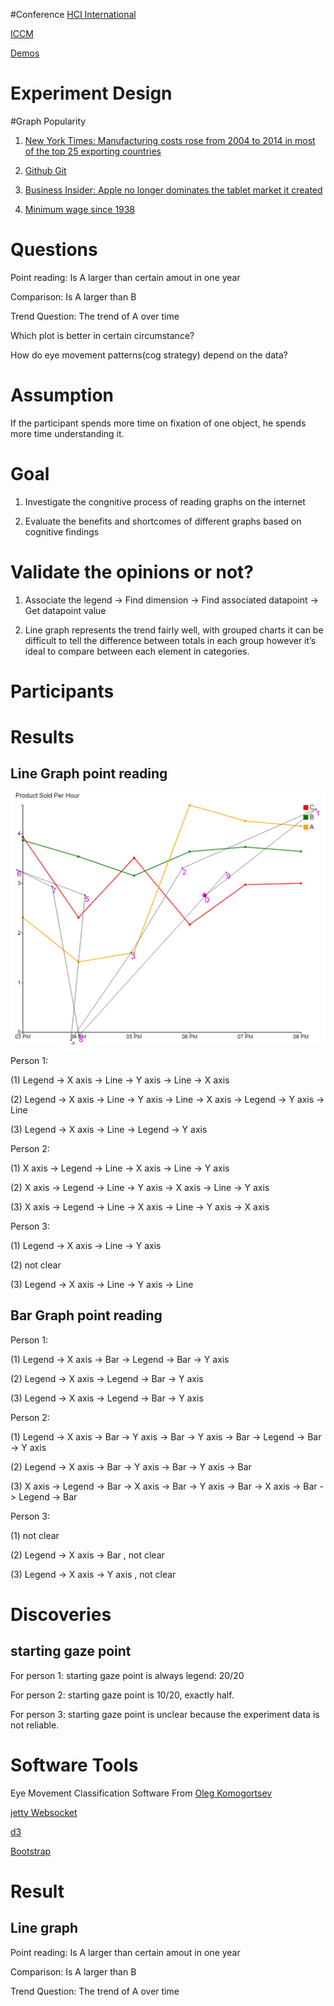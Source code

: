 
#Conference
[HCI International](http://2016.hci.international/submissions)

[ICCM](http://acs.ist.psu.edu/iccm2016/submissions/)

[Demos](https://books.google.com/books?hl=en&lr=&id=5gZPBAAAQBAJ&oi=fnd&pg=PR6&dq=hci+international&ots=200dEIAyrw&sig=niaKzPtjVOYZlReOgZJs-gPflO4#v=onepage&q=hci%20international&f=false)
# Experiment Design

#Graph Popularity
1. [New York Times: Manufacturing costs rose from 2004 to 2014 in most of the top 25 exporting countries](http://www.nytimes.com/interactive/2015/07/31/business/international/rising-cost-of-manufacturing.html)

2. [Github Git](http://githut.info)

3. [Business Insider: Apple no longer dominates the tablet market it created](http://www.businessinsider.com/apple-no-longer-dominates-the-tablet-market-it-created-2015-7?utm_source=linkedinticker&utm_medium=referral)

4. [Minimum wage since 1938](http://money.cnn.com/interactive/economy/minimum-wage-since-1938/)

# Questions

Point reading: Is A larger than certain amout in one year

Comparison: Is A larger than B

Trend Question: The trend of A over time

Which plot is better in certain circumstance?

How do eye movement patterns(cog strategy) depend on the data?

# Assumption
If the participant spends more time on fixation of one object, he spends more time understanding it. 

# Goal
1. Investigate the congnitive process of reading graphs on the internet


2. Evaluate the benefits and shortcomes of different graphs based on cognitive findings


# Validate the opinions or not?

1. Associate the legend -> Find dimension -> Find associated datapoint -> Get datapoint value


2. Line graph represents the trend fairly well, with grouped charts it can be difficult to tell the difference between totals in each group however it’s ideal to compare between each element in categories.

# Participants

# Results

## Line Graph point reading

![GitHub Logo](../images/projects/eyetribe.png)


Person 1: 

(1) Legend -> X axis -> Line -> Y axis -> Line -> X axis

(2) Legend -> X axis -> Line -> Y axis -> Line -> X axis -> Legend -> Y axis -> Line

(3) Legend -> X axis -> Line -> Legend -> Y axis

Person 2:

(1) X axis -> Legend -> Line -> X axis -> Line -> Y axis

(2) X axis -> Legend -> Line -> Y axis ->  X axis -> Line ->  Y axis

(3) X axis -> Legend -> Line -> X axis -> Line -> Y axis -> X axis

Person 3:

(1) Legend -> X axis -> Line -> Y axis

(2) not clear

(3) Legend -> X axis -> Line -> Y axis -> Line


## Bar Graph point reading

Person 1:

(1) Legend -> X axis -> Bar -> Legend -> Bar -> Y axis

(2) Legend -> X axis -> Legend -> Bar -> Y axis

(3) Legend -> X axis -> Legend -> Bar -> Y axis

Person 2:

(1) Legend -> X axis -> Bar -> Y axis -> Bar -> Y axis -> Bar -> Legend -> Bar -> Y axis

(2) Legend -> X axis -> Bar -> Y axis -> Bar -> Y axis -> Bar 

(3) X axis -> Legend -> Bar -> X axis -> Bar -> Y axis -> Bar -> X axis -> Bar -> Legend -> Bar

Person 3:

(1) not clear

(2) Legend -> X axis -> Bar , not clear

(3) Legend -> X axis -> Y axis , not clear

# Discoveries

## starting gaze point

For person 1: starting gaze point is always legend:  20/20

For person 2: starting gaze point is 10/20, exactly half.

For person 3: starting gaze point is unclear because the experiment data is not reliable. 

# Software Tools
Eye Movement Classification Software From [Oleg Komogortsev](http://cs.txstate.edu/~ok11/index.html)

[jetty Websocket](http://eclipse.org/jetty/)

[d3](http://d3js.org)

[Bootstrap](http://getbootstrap.com)


# Result

## Line graph
Point reading: Is A larger than certain amout in one year

Comparison: Is A larger than B

Trend Question: The trend of A over time
